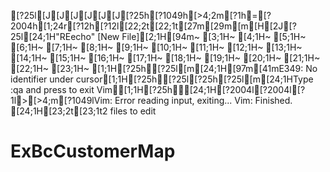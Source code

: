 [?25l[J[J[J[J[J[J[?25h[?1049h[>4;2m[?1h=[?2004h[1;24r[?12h[?12l[22;2t[22;1t[27m[29m[m[H[2J[?25l[24;1H"REecho" [New File][2;1H[94m~                                                                               [3;1H~                                                                               [4;1H~                                                                               [5;1H~                                                                               [6;1H~                                                                               [7;1H~                                                                               [8;1H~                                                                               [9;1H~                                                                               [10;1H~                                                                               [11;1H~                                                                               [12;1H~                                                                               [13;1H~                                                                               [14;1H~                                                                               [15;1H~                                                                               [16;1H~                                                                               [17;1H~                                                                               [18;1H~                                                                               [19;1H~                                                                               [20;1H~                                                                               [21;1H~                                                                               [22;1H~                                                                               [23;1H~                                                                               [1;1H[?25h[?25l[m[24;1H[97m[41mE349: No identifier under cursor[1;1H[?25h[?25l[?25h[?25l[m[24;1HType  :qa  and press <Enter> to exit Vim[1;1H[?25h[24;1H[?2004l[?2004l[?1l>[>4;m[?1049lVim: Error reading input, exiting...
Vim: Finished.
[24;1H[23;2t[23;1t2 files to edit
# ExBcCustomerMap
